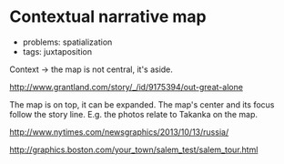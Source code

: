 
# Contextual narrative map

* problems: spatialization
* tags: juxtaposition

Context -> the map is not central, it's aside.

http://www.grantland.com/story/_/id/9175394/out-great-alone

The map is on top, it can be expanded. The map's center and its focus follow the story line. E.g. the photos relate to Takanka on the map.

http://www.nytimes.com/newsgraphics/2013/10/13/russia/

http://graphics.boston.com/your_town/salem_test/salem_tour.html


